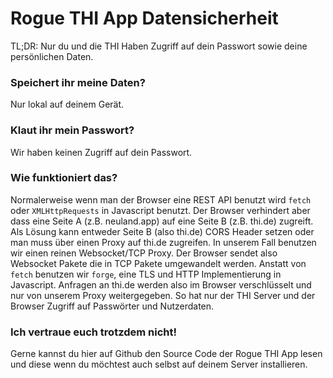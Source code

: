 # Rogue THI App Datensicherheit
TL;DR: Nur du und die THI Haben Zugriff auf dein Passwort sowie deine
persönlichen Daten.

### Speichert ihr meine Daten?
Nur lokal auf deinem Gerät.

### Klaut ihr mein Passwort?
Wir haben keinen Zugriff auf dein Passwort.

### Wie funktioniert das?
Normalerweise wenn man der Browser eine REST API benutzt wird `fetch` oder
`XMLHttpRequests` in Javascript benutzt. Der Browser verhindert aber dass
eine Seite A (z.B. neuland.app) auf eine Seite B (z.B. thi.de) zugreift.
Als Lösung kann entweder Seite B (also thi.de) CORS Header setzen oder man
muss über einen Proxy auf thi.de zugreifen.
In unserem Fall benutzen wir einen reinen Websocket/TCP Proxy. Der Browser
sendet also Websocket Pakete die in TCP Pakete umgewandelt werden. Anstatt von
`fetch` benutzen wir `forge`, eine TLS und HTTP Implementierung in Javascript.
Anfragen an thi.de werden also im Browser verschlüsselt und nur von unserem
Proxy weitergegeben. So hat nur der THI Server und der Browser Zugriff auf
Passwörter und Nutzerdaten.

### Ich vertraue euch trotzdem nicht!
Gerne kannst du hier auf Github den Source Code der Rogue THI App lesen und
diese wenn du möchtest auch selbst auf deinem Server installieren.

